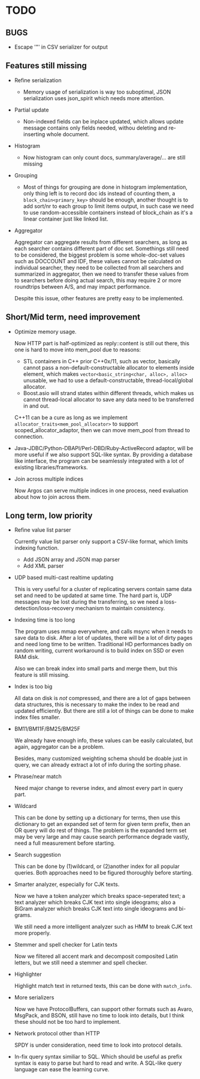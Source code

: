 TODO
====

BUGS
----
* Escape '"' in CSV serializer for output

Features still missing
-----------------------
* Refine serialization
    + Memory usage of serialization is way too suboptimal, JSON serialization uses json_spirit which needs more attention.
* Partial update
    + Non-indexed fields can be inplace updated, which allows update message contains only fields needed, withou deleting and re-inserting whole document.
* Histogram
    + Now histogram can only count docs, summary/average/... are still missing
* Grouping
    + Most of things for grouping are done in histogram implementation, only thing left is to record doc ids instead of counting them, a `block_chain<primary_key>` should be enough, another thought is to add sort/nr to each group to limit items output, in such case we need to use random-accessible containers instead of block_chain as it's a linear container just like linked list.
* Aggregator

    Aggregator can aggregate results from different searchers, as long as each searcher contains different part of doc set. Somethings still need to be considered, the biggest problem is some whole-doc-set values such as DOCCOUNT and IDF, these values cannot be calculated on individual searcher, they need to be collected from all searchers and summarized in aggregator, then we need to transfer these values from to searchers before doing actual search, this may require 2 or more roundtrips between A/S, and may impact performance.

    Despite this issue, other features are pretty easy to be implemented.

Short/Mid term, need improvement
--------------------------------
* Optimize memory usage.

    Now HTTP part is half-optimized as reply::content is still out there, this one is hard to move into mem_pool due to reasons:

    + STL containers in C++ prior C++0x/11, such as vector, basically cannot pass a non-default-constructable allocator to elements inside element, which makes `vector<basic_string<char, alloc>, alloc>` unusable, we had to use a default-constructable, thread-local/global allocator.
    + Boost.asio will strand states within different threads, which makes us cannot thread-local allocator to save any data need to be transferred in and out.

    C++11 can be a cure as long as we implement `allocator_traits<mem_pool_allocator>` to support scoped_allocator_adaptor, then we can move mem_pool from thread to connection.

* Java-JDBC/Python-DBAPI/Perl-DBD/Ruby-ActiveRecord adaptor, will be more useful if we also support SQL-like syntax. By providing a database like interface, the program can be seamlessly integrated with a lot of existing libraries/frameworks.

* Join across multiple indices

    Now Argos can serve multiple indices in one process, need evaluation about how to join across them.

Long term, low priority
-----------------------

* Refine value list parser

    Currently value list parser only support a CSV-like format, which limits indexing function.

    + Add JSON array and JSON map parser
    + Add XML parser

* UDP based multi-cast realtime updating

    This is very useful for a cluster of replicating servers contain same data set and need to be updated at same time. The hard part is, UDP messages may be lost during the transferring, so we need a loss-detection/loss-recovery mechanism to maintain consistency.

* Indexing time is too long

    The program uses mmap everywhere, and calls msync when it needs to save data to disk. After a lot of updates, there will be a lot of dirty pages and need long time to be written. Traditional HD performances badly on random writing, current workaround is to build index on SSD or even RAM disk.

    Also we can break index into small parts and merge them, but this feature is still missing.

* Index is too big

    All data on disk is *not* compressed, and there are a lot of gaps between data structures, this is necessary to make the index to be read and updated efficiently. But there are still a lot of things can be done to make index files smaller.

* BM11/BM11F/BM25/BM25F

    We already have enough info, these values can be easily calculated, but again, aggregator can be a problem.

    Besides, many customized weighting schema should be doable just in query, we can already extract a lot of info during the sorting phase.

* Phrase/near match

    Need major change to reverse index, and almost every part in query part.

* Wildcard

    This can be done by setting up a dictionary for terms, then use this dictionary to get an expanded set of term for given term prefix, then an OR query will do rest of things. The problem is the expanded term set may be very large and may cause search performance degrade vastly, need a full measurement before starting.

* Search suggestion

    This can be done by (1)wildcard, or (2)another index for all popular queries. Both approaches need to be figured thoroughly before starting.

* Smarter analyzer, especially for CJK texts.

    Now we have a token analyzer which breaks space-seperated text; a text analyzer which breaks CJK text into single ideograms; also a BiGram analyzer which breaks CJK text into single ideograms and bi-grams.

    We still need a more intelligent analyzer such as HMM to break CJK text more properly.

* Stemmer and spell checker for Latin texts

    Now we filtered all accent mark and decomposit composited Latin letters, but we still need a stemmer and spell checker.

* Highlighter

    Highlight match text in returned texts, this can be done with `match_info`.

* More serializers

    Now we have ProtocolBuffers, can support other formats such as Avaro, MsgPack, and BSON, still have no time to look into details, but I think these should not be too hard to implement.

* Network protocol other than HTTP

    SPDY is under consideration, need time to look into protocol details.

* In-fix query syntax similiar to SQL. Which should be useful as prefix syntax is easy to parse but hard to read and write. A SQL-like query language can ease the learning curve.
